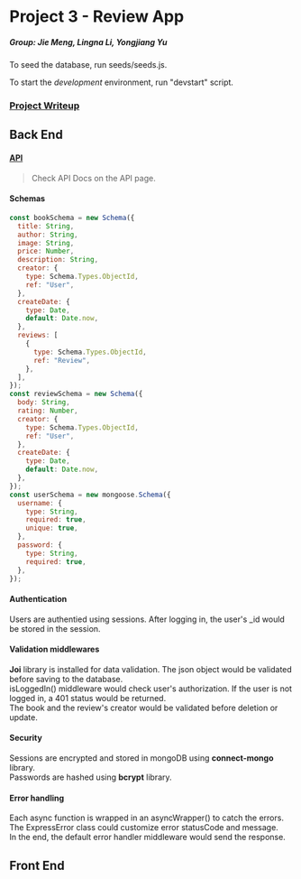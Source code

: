 # Project 3 - Review App

##### Group: Jie Meng, Lingna Li, Yongjiang Yu

To seed the database, run seeds/seeds.js.

To start the *development* environment, run "devstart" script.

### [Project Writeup](WRITEUP.md)

## Back End

#### [API](API.md)

> Check API Docs on the API page.

#### Schemas

```js
const bookSchema = new Schema({
  title: String,
  author: String,
  image: String,
  price: Number,
  description: String,
  creator: {
    type: Schema.Types.ObjectId,
    ref: "User",
  },
  createDate: {
    type: Date,
    default: Date.now,
  },
  reviews: [
    {
      type: Schema.Types.ObjectId,
      ref: "Review",
    },
  ],
});
const reviewSchema = new Schema({
  body: String,
  rating: Number,
  creator: {
    type: Schema.Types.ObjectId,
    ref: "User",
  },
  createDate: {
    type: Date,
    default: Date.now,
  },
});
const userSchema = new mongoose.Schema({
  username: {
    type: String,
    required: true,
    unique: true,
  },
  password: {
    type: String,
    required: true,
  },
});
```

#### Authentication

Users are authentied using sessions. After logging in, the user's _id would be stored in the session.

#### Validation middlewares

**Joi** library is installed for data validation. The json object would be validated before saving to the database.  
isLoggedIn() middleware would check user's authorization. If the user is not logged in, a 401 status would be returned.  
The book and the review's creator would be validated before deletion or update.

#### Security

Sessions are encrypted and stored in mongoDB using **connect-mongo** library.   
Passwords are hashed using **bcrypt** library. 

#### Error handling

Each async function is wrapped in an asyncWrapper() to catch the errors.  
The ExpressError class could customize error statusCode and message.  
In the end, the default error handler middleware would send the response.

## Front End